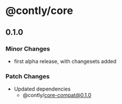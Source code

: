 # @contly/core

## 0.1.0

### Minor Changes

- first alpha release, with changesets added

### Patch Changes

- Updated dependencies
  - @contly/core-compat@0.1.0
